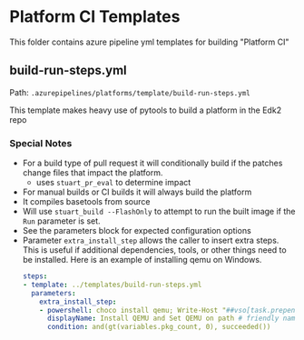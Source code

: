 # Platform CI Templates

This folder contains azure pipeline yml templates for building "Platform CI"

## build-run-steps.yml

Path: `.azurepipelines/platforms/template/build-run-steps.yml`

This template makes heavy use of pytools to build a platform in the Edk2 repo

### Special Notes

* For a build type of pull request it will conditionally build if the patches change files that impact the platform.
  * uses `stuart_pr_eval` to determine impact
* For manual builds or CI builds it will always build the platform
* It compiles basetools from source
* Will use `stuart_build --FlashOnly` to attempt to run the built image if the `Run` parameter is set.
* See the parameters block for expected configuration options
* Parameter `extra_install_step` allows the caller to insert extra steps.  This is useful if additional dependencies, tools, or other things need to be installed.  Here is an example of installing qemu on Windows.
    ``` yaml
    steps:
    - template: ../templates/build-run-steps.yml
      parameters:
        extra_install_step:
        - powershell: choco install qemu; Write-Host "##vso[task.prependpath]c:\Program Files\qemu"
          displayName: Install QEMU and Set QEMU on path # friendly name displayed in the UI
          condition: and(gt(variables.pkg_count, 0), succeeded())
    ```

